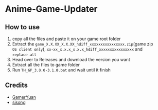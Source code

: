 # Anime-Game-Updater

## How to use
1. copy all the files and paste it on your game root folder
2. Extract the `game_X.X.XX_X.X.XX_hdiff_xxxxxxxxxxxxxxxx.zip`(game zip `OS client only`), `xx-xx_x.x.x_x.x.x_hdiff_xxxxxxxxxxxxxxxx`  and `replace all`
3. Head over to Releases and download the version you want
4. Extract all the files to game folder
5. Run `TH_GP_3.0.0-3.1.0.bat` and wait until it finish

## Credits
- [GamerYuan](https://github.com/GamerYuan)
- [sisong](https://github.com/sisong)
